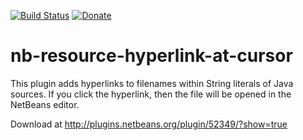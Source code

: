[![Build Status](https://travis-ci.org/markiewb/nb-resource-hyperlink-at-cursor.svg?branch=master)](https://travis-ci.org/markiewb/nb-resource-hyperlink-at-cursor)
[![Donate](https://www.paypalobjects.com/en_US/i/btn/btn_donate_SM.gif)](https://www.paypal.com/cgi-bin/webscr?cmd=_s-xclick&hosted_button_id=K4CMP92RZELE2)

nb-resource-hyperlink-at-cursor
===============================
This plugin adds hyperlinks to filenames within String literals of Java sources. If you click the hyperlink, then the file will be opened in the NetBeans editor.

Download at http://plugins.netbeans.org/plugin/52349/?show=true


